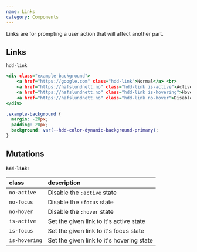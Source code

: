 ```yaml
---
name: Links
category: Components
---
```


Links are for prompting a user action that will affect another part. 

## Links
`hdd-link`

```links.html
<div class="example-background">
    <a href="https://google.com" class="hdd-link">Normal</a> <br>
    <a href="https://hafslundnett.no" class="hdd-link is-active">Active</a><br>
    <a href="https://hafslundnett.no" class="hdd-link is-hovering">Hovered</a><br>
    <a href="https://hafslundnett.no" class="hdd-link no-hover">Disabled hover state</a><br>
</div>
```


```links.css hidden
.example-background {
  margin: -20px;
  padding: 20px;
  background: var(--hdd-color-dynamic-background-primary);
}
```

## Mutations
**`hdd-link`:**

| class | description|
| :--- | :--- |
| `no-active` | Disable the `:active` state|
| `no-focus` | Disable the `:focus` state |
| `no-hover` | Disable the `:hover` state |
| `is-active` | Set the given link to it's active state |
| `is-focus` | Set the given link to it's focus state  |
| `is-hovering` | Set the given link to it's hovering state  |

